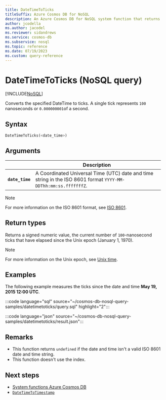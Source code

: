 ```yaml
---
title: DateTimeToTicks
titleSuffix: Azure Cosmos DB for NoSQL
description: An Azure Cosmos DB for NoSQL system function that returns the number of ticks, or 100 nanoseconds, since the Unix epoch.
author: jcodella
ms.author: jacodel
ms.reviewer: sidandrews
ms.service: cosmos-db
ms.subservice: nosql
ms.topic: reference
ms.date: 07/19/2023
ms.custom: query-reference
---
```


# DateTimeToTicks (NoSQL query)

[!INCLUDE[NoSQL](../../includes/appliesto-nosql.md)]

Converts the specified DateTime to ticks. A single tick represents `100` nanoseconds or `0.000000001`of a second.

## Syntax

```sql
DateTimeToTicks(<date_time>)
```

## Arguments

| | Description |
| --- | --- |
| **`date_time`** | A Coordinated Universal Time (UTC) date and time string in the ISO 8601 format `YYYY-MM-DDThh:mm:ss.fffffffZ`. |

> [!NOTE]
> For more information on the ISO 8601 format, see [ISO 8601](https://wikipedia.org/wiki/ISO_8601).

## Return types

Returns a signed numeric value, the current number of `100`-nanosecond ticks that have elapsed since the Unix epoch (January 1, 1970).

> [!NOTE]
> For more information on the Unix epoch, see [Unix time](https://wikipedia.org/wiki/unix_time).

## Examples

The following example measures the ticks since the date and time **May 19, 2015 12:00 UTC**.

:::code language="sql" source="~/cosmos-db-nosql-query-samples/datetimetoticks/query.sql" highlight="2":::

:::code language="json" source="~/cosmos-db-nosql-query-samples/datetimetoticks/result.json":::

## Remarks

- This function returns `undefined` if the date and time isn't a valid ISO 8601 date and time string.
- This function doesn't use the index.

## Next steps

- [System functions Azure Cosmos DB](system-functions.yml)
- [`DateTimeToTimestamp`](datetimetotimestamp.md)
